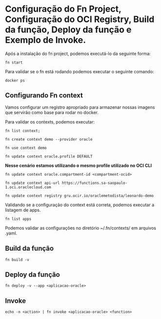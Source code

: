 # Configuração do Fn Project, Configuração do OCI Registry, Build da função, Deploy da função e Exemplo de Invoke.


Após a instalação do fn project, podemos executá-lo da seguinte forma:

```
fn start
```

Para validar se o fn está rodando podemos executar o seguinte comando:

```
docker ps
```

## Configurando Fn context

Vamos configurar um registro apropriado para armazenar nossas imagens que servirão como base para rodar no docker.

Para validar os contexts, podemos executar:

```
fn list context;
````

```
fn create context demo --provider oracle
```

```
fn use context demo
```

```
fn update context oracle.profile DEFAULT
```
**Nesse cenário estamos utilizando o mesmo profile utilizado no OCI CLI**

```
fn update context oracle.compartment-id <compartment-ocid>
```

```
fn update context api-url https://functions.sa-saopaulo-1.oci.oraclecloud.com
```
```
fn update context registry gru.ocir.io/oraclemetodista/leonardo-demo
```

Validando se a configuração do context está correta, podemos executar a listagem de apps.

```
fn list apps
```

Podemos validar as configurações no diretório ~/.fn/contexts/ em arquivos .yaml.

## Build da função

```
fn build -v
```

## Deploy da função 

```
fn deploy -v --app <aplicacao-oracle>
```

## Invoke

```
echo -n <action> | fn invoke <aplicacao-oracle> <function> 
```
